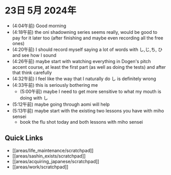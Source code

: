 # 23日 5月 2024年
- (4:04午前) Good morning
- (4:18午前) the oni shadowning series seems really, would be good to pay for it later too (after finishing and maybe even recording all the free ones)
- (4:20午前) I should record myself saying a lot of words with し,じ,ち, ひ and see how I sound
- (4:26午前) maybe start with watching everything in Dogen's pitch accent course, at least the first part (as well as doing the tests) and after that think carefully
- (4:32午前) I feel like the way that I naturally do し is definitely wrong
- (4:33午前) this is seriously bothering me
  - (5:00午前) maybe I need to get more sensitive to what my mouth is doing with し
- (5:12午前) maybe going through aomi will help
- (5:13午前) maybe start with the existing two lessons you have with miho sensei
  - book the flu shot today and both lessons with miho sensei











## Quick Links
- [[areas/life_maintenance/scratchpad]]
- [[areas/sashin_exists/scratchpad]]
- [[areas/acquiring_japanese/scratchpad]]
- [[areas/work/scratchpad]]
